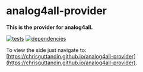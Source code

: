 # analog4all-provider

**This is the provider for analog4all.**

[![tests](https://img.shields.io/travis/chrisguttandin/analog4all-provider/master.svg?style=flat-square)](https://travis-ci.org/chrisguttandin/analog4all-provider)
[![dependencies](https://img.shields.io/david/chrisguttandin/analog4all-provider.svg?style=flat-square)](https://www.npmjs.com/package/analog4all-provider)

To view the side just navigate to: [https://chrisguttandin.github.io/analog4all-provider](https://chrisguttandin.github.io/analog4all-provider).
